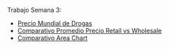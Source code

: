 Trabajo Semana 3:

* [Precio Mundial de Drogas](https://public.tableau.com/shared/BQ9YPGJQS?:display_count=n&:origin=viz_share_link)
* [Comparativo Promedio Precio Retail vs Wholesale](https://public.tableau.com/views/comparativo_retail_vs_wholesale/ComparativoRetailvsWholesale?:language=es-ES&publish=yes&:display_count=n&:origin=viz_share_link)
* [Comparativo Area Chart](https://public.tableau.com/views/comparativo_area_chart/ComparativoAreaChart?:language=es-ES&publish=yes&:display_count=n&:origin=viz_share_link)
